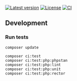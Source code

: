 [![Latest version](https://img.shields.io/github/v/release/magicsunday/webtrees-module-base?sort=semver)](https://github.com/magicsunday/webtrees-module-base/releases/latest)
[![License](https://img.shields.io/github/license/magicsunday/webtrees-module-base)](https://github.com/magicsunday/webtrees-module-base/blob/main/LICENSE)
[![CI](https://github.com/magicsunday/webtrees-module-base/actions/workflows/ci.yml/badge.svg)](https://github.com/magicsunday/webtrees-module-base/actions/workflows/ci.yml)


## Development

### Run tests
```
composer update

composer ci:test
composer ci:test:php:phpstan
composer ci:test:php:lint
composer ci:test:php:unit
composer ci:test:php:rector
```
